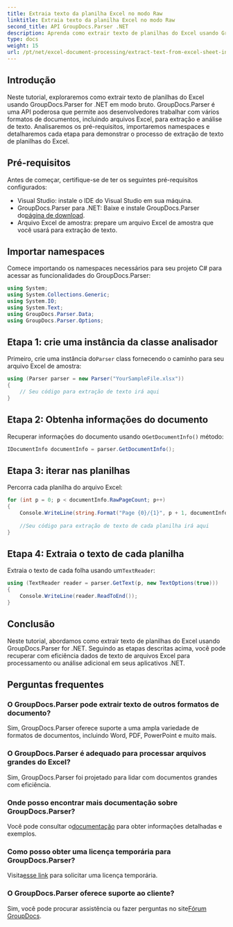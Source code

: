 ```yaml
---
title: Extraia texto da planilha Excel no modo Raw
linktitle: Extraia texto da planilha Excel no modo Raw
second_title: API GroupDocs.Parser .NET
description: Aprenda como extrair texto de planilhas do Excel usando GroupDocs.Parser for .NET neste tutorial abrangente. Baixe e comece a analisar.
type: docs
weight: 15
url: /pt/net/excel-document-processing/extract-text-from-excel-sheet-in-raw-mode/
---
```

## Introdução
Neste tutorial, exploraremos como extrair texto de planilhas do Excel usando GroupDocs.Parser for .NET em modo bruto. GroupDocs.Parser é uma API poderosa que permite aos desenvolvedores trabalhar com vários formatos de documentos, incluindo arquivos Excel, para extração e análise de texto. Analisaremos os pré-requisitos, importaremos namespaces e detalharemos cada etapa para demonstrar o processo de extração de texto de planilhas do Excel.
## Pré-requisitos
Antes de começar, certifique-se de ter os seguintes pré-requisitos configurados:
- Visual Studio: instale o IDE do Visual Studio em sua máquina.
-  GroupDocs.Parser para .NET: Baixe e instale GroupDocs.Parser do[página de download](https://releases.groupdocs.com/parser/net/).
- Arquivo Excel de amostra: prepare um arquivo Excel de amostra que você usará para extração de texto.

## Importar namespaces
Comece importando os namespaces necessários para seu projeto C# para acessar as funcionalidades do GroupDocs.Parser:
```csharp
using System;
using System.Collections.Generic;
using System.IO;
using System.Text;
using GroupDocs.Parser.Data;
using GroupDocs.Parser.Options;
```
## Etapa 1: crie uma instância da classe analisador
 Primeiro, crie uma instância do`Parser` class fornecendo o caminho para seu arquivo Excel de amostra:
```csharp
using (Parser parser = new Parser("YourSampleFile.xlsx"))
{
    // Seu código para extração de texto irá aqui
}
```
## Etapa 2: Obtenha informações do documento
 Recuperar informações do documento usando o`GetDocumentInfo()` método:
```csharp
IDocumentInfo documentInfo = parser.GetDocumentInfo();
```
## Etapa 3: iterar nas planilhas
Percorra cada planilha do arquivo Excel:
```csharp
for (int p = 0; p < documentInfo.RawPageCount; p++)
{
    Console.WriteLine(string.Format("Page {0}/{1}", p + 1, documentInfo.RawPageCount));
    
    //Seu código para extração de texto de cada planilha irá aqui
}
```
## Etapa 4: Extraia o texto de cada planilha
 Extraia o texto de cada folha usando um`TextReader`:
```csharp
using (TextReader reader = parser.GetText(p, new TextOptions(true)))
{
    Console.WriteLine(reader.ReadToEnd());
}
```

## Conclusão
Neste tutorial, abordamos como extrair texto de planilhas do Excel usando GroupDocs.Parser for .NET. Seguindo as etapas descritas acima, você pode recuperar com eficiência dados de texto de arquivos Excel para processamento ou análise adicional em seus aplicativos .NET.

## Perguntas frequentes
### O GroupDocs.Parser pode extrair texto de outros formatos de documento?
Sim, GroupDocs.Parser oferece suporte a uma ampla variedade de formatos de documentos, incluindo Word, PDF, PowerPoint e muito mais.
### O GroupDocs.Parser é adequado para processar arquivos grandes do Excel?
Sim, GroupDocs.Parser foi projetado para lidar com documentos grandes com eficiência.
### Onde posso encontrar mais documentação sobre GroupDocs.Parser?
 Você pode consultar o[documentação](https://reference.groupdocs.com/parser/net/) para obter informações detalhadas e exemplos.
### Como posso obter uma licença temporária para GroupDocs.Parser?
 Visita[esse link](https://purchase.groupdocs.com/temporary-license/) para solicitar uma licença temporária.
### O GroupDocs.Parser oferece suporte ao cliente?
Sim, você pode procurar assistência ou fazer perguntas no site[Fórum GroupDocs](https://forum.groupdocs.com/c/parser/17).